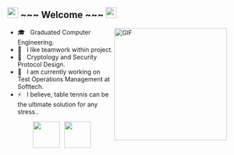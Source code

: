 
<h2> <img src="https://github.com/souvikguria98/souvikguria98/blob/master/Hi.gif" width="25"> ~~~ Welcome ~~~ <img src="https://github.com/souvikguria98/souvikguria98/blob/master/Hi.gif" width="25"> 
</h2> 
<img align="right" alt="GIF" src="https://media.giphy.com/media/37q9y7WbvLAy3Wg90h/giphy.gif" width="258"/>

- 🎓 &nbsp; Graduated Computer Engineering.
- 👯 &nbsp; I like teamwork within project.
- 🌱 &nbsp; Cryptology and Security Protocol Design.
- 💼 &nbsp; I am currently working on Test Operations Management at Softtech.
- ⚡ &nbsp; I believe, table tennis can be the ultimate solution for any stress..

<p align="center"> &nbsp; <a href="https://www.linkedin.com/in/hknaksoyy/" target="_blank" rel="noopener noreferrer"><img src="https://img.icons8.com/plasticine/100/000000/linkedin.png" width="61" /></a>
&nbsp; <a href="mailto:hkn.aksoyy@gmail.com" target="_blank" rel="noopener noreferrer"><img src="https://img.icons8.com/plasticine/100/000000/gmail.png"  width="61" /></a>
</p>
